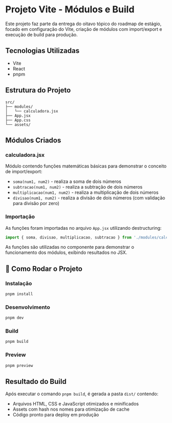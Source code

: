 # Projeto Vite - Módulos e Build

Este projeto faz parte da entrega do oitavo tópico do roadmap de estágio, focado em configuração do Vite, criação de módulos com import/export e execução de build para produção.

## Tecnologias Utilizadas

- Vite
- React
- pnpm

## Estrutura do Projeto
```
src/
├── modules/
│   └── calculadora.jsx
├── App.jsx
├── App.css
└── assets/
```

## Módulos Criados

### calculadora.jsx

Módulo contendo funções matemáticas básicas para demonstrar o conceito de import/export:

- `soma(num1, num2)` - realiza a soma de dois números
- `subtracao(num1, num2)` - realiza a subtração de dois números
- `multiplicacao(num1, num2)` - realiza a multiplicação de dois números
- `divisao(num1, num2)` - realiza a divisão de dois números (com validação para divisão por zero)

### Importação

As funções foram importadas no arquivo `App.jsx` utilizando destructuring:
```javascript
import { soma, divisao, multiplicacao, subtracao } from './modules/calculadora.jsx'
```

As funções são utilizadas no componente para demonstrar o funcionamento dos módulos, exibindo resultados no JSX.

## 🔧 Como Rodar o Projeto

### Instalação
```bash
pnpm install
```

### Desenvolvimento
```bash
pnpm dev
```

### Build
```bash
pnpm build
```

### Preview
```bash
pnpm preview
```

## Resultado do Build

Após executar o comando `pnpm build`, é gerada a pasta `dist/` contendo:
- Arquivos HTML, CSS e JavaScript otimizados e minificados
- Assets com hash nos nomes para otimização de cache
- Código pronto para deploy em produção
